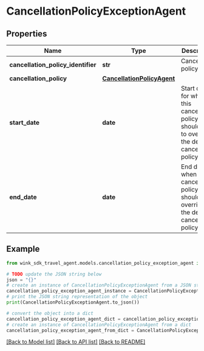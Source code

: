 # CancellationPolicyExceptionAgent


## Properties

Name | Type | Description | Notes
------------ | ------------- | ------------- | -------------
**cancellation_policy_identifier** | **str** | Cancellation policy | 
**cancellation_policy** | [**CancellationPolicyAgent**](CancellationPolicyAgent.md) |  | 
**start_date** | **date** | Start date for when this cancellation policy should start to override the default cancellation policy. | 
**end_date** | **date** | End date for when this cancellation policy should end overriding the default cancellation policy. | 

## Example

```python
from wink_sdk_travel_agent.models.cancellation_policy_exception_agent import CancellationPolicyExceptionAgent

# TODO update the JSON string below
json = "{}"
# create an instance of CancellationPolicyExceptionAgent from a JSON string
cancellation_policy_exception_agent_instance = CancellationPolicyExceptionAgent.from_json(json)
# print the JSON string representation of the object
print(CancellationPolicyExceptionAgent.to_json())

# convert the object into a dict
cancellation_policy_exception_agent_dict = cancellation_policy_exception_agent_instance.to_dict()
# create an instance of CancellationPolicyExceptionAgent from a dict
cancellation_policy_exception_agent_from_dict = CancellationPolicyExceptionAgent.from_dict(cancellation_policy_exception_agent_dict)
```
[[Back to Model list]](../README.md#documentation-for-models) [[Back to API list]](../README.md#documentation-for-api-endpoints) [[Back to README]](../README.md)


